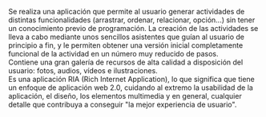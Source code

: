 Se realiza una aplicación que permite al usuario generar actividades de distintas funcionalidades (arrastrar, ordenar, relacionar, opción...) sin tener un conocimiento previo de programación. La creación de las actividades se lleva a cabo mediante unos sencillos asistentes que guían al usuario de principio a fin, y le permiten obtener una versión inicial completamente funcional de la actividad en un número muy reducido de pasos.  
Contiene una gran galería de recursos de alta calidad a disposición del usuario: fotos, audios, vídeos e ilustraciones.  
Es una aplicación RIA (Rich Internet Application), lo que significa que tiene un enfoque de aplicación web 2.0, cuidando al extremo la usabilidad de la aplicación, el diseño, los elementos multimedia y en general, cualquier detalle que contribuya a conseguir "la mejor experiencia de usuario".

